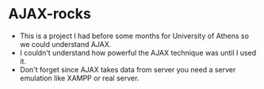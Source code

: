 # AJAX-rocks
- This is a project I had before some months for University of Athens so we could understand AJAX.
- I couldn't understand how powerful the AJAX technique was until I used it.
- Don't forget since AJAX takes data from server you need a server emulation like XAMPP or real server.